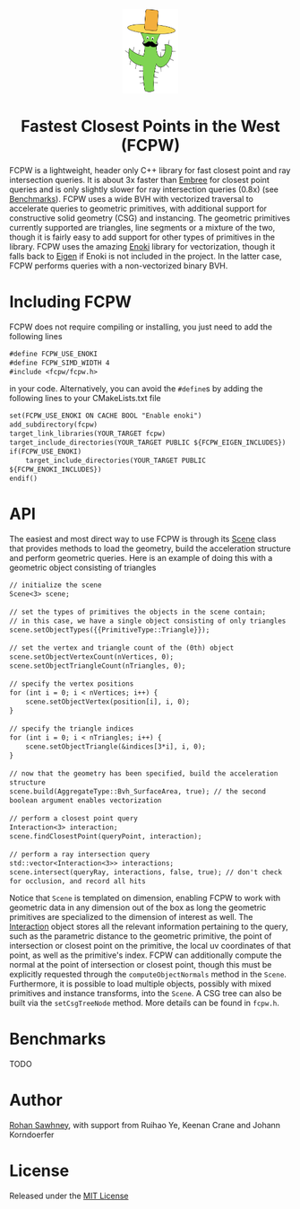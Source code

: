 <p align="center">
<img src="logo.png" height="150" width="100">
</p>

<h1 align="center">Fastest Closest Points in the West (FCPW)</h1>

FCPW is a lightweight, header only C++ library for fast closest point and ray intersection queries. It is about 3x faster than <a href="https://www.embree.org">Embree</a> for closest point queries and is only slightly slower for ray intersection queries (0.8x) (see [Benchmarks](#Benchmarks)). FCPW uses a wide BVH with vectorized traversal to accelerate queries to geometric primitives, with additional support for constructive solid geometry (CSG) and instancing. The geometric primitives currently supported are triangles, line segments or a mixture of the two, though it is fairly easy to add support for other types of primitives in the library. FCPW uses the amazing <a href="https://github.com/mitsuba-renderer/enoki">Enoki</a> library for vectorization, though it falls back to <a href="http://eigen.tuxfamily.org/index.php?title=Main_Page">Eigen</a> if Enoki is not included in the project. In the latter case, FCPW performs queries with a non-vectorized binary BVH.

# Including FCPW

FCPW does not require compiling or installing, you just need to add the following lines

```
#define FCPW_USE_ENOKI
#define FCPW_SIMD_WIDTH 4
#include <fcpw/fcpw.h>
```

in your code. Alternatively, you can avoid the `#define`s by adding the following lines to your CMakeLists.txt file

```
set(FCPW_USE_ENOKI ON CACHE BOOL "Enable enoki")
add_subdirectory(fcpw)
target_link_libraries(YOUR_TARGET fcpw)
target_include_directories(YOUR_TARGET PUBLIC ${FCPW_EIGEN_INCLUDES})
if(FCPW_USE_ENOKI)
	target_include_directories(YOUR_TARGET PUBLIC ${FCPW_ENOKI_INCLUDES})
endif()
```

# API

The easiest and most direct way to use FCPW is through its <a href="https://github.com/rohan-sawhney/fcpw/blob/master/include/fcpw/fcpw.h">Scene</a> class that provides methods to load the geometry, build the acceleration structure and perform geometric queries. Here is an example of doing this with a geometric object consisting of triangles

```
// initialize the scene
Scene<3> scene;

// set the types of primitives the objects in the scene contain;
// in this case, we have a single object consisting of only triangles
scene.setObjectTypes({{PrimitiveType::Triangle}});

// set the vertex and triangle count of the (0th) object
scene.setObjectVertexCount(nVertices, 0);
scene.setObjectTriangleCount(nTriangles, 0);

// specify the vertex positions
for (int i = 0; i < nVertices; i++) {
	scene.setObjectVertex(position[i], i, 0);
}

// specify the triangle indices
for (int i = 0; i < nTriangles; i++) {
	scene.setObjectTriangle(&indices[3*i], i, 0);
}

// now that the geometry has been specified, build the acceleration structure
scene.build(AggregateType::Bvh_SurfaceArea, true); // the second boolean argument enables vectorization

// perform a closest point query
Interaction<3> interaction;
scene.findClosestPoint(queryPoint, interaction);

// perform a ray intersection query
std::vector<Interaction<3>> interactions;
scene.intersect(queryRay, interactions, false, true); // don't check for occlusion, and record all hits
```

Notice that `Scene` is templated on dimension, enabling FCPW to work with geometric data in any dimension out of the box as long the geometric primitives are specialized to the dimension of interest as well. The <a href="https://github.com/rohan-sawhney/fcpw/blob/master/include/fcpw/core/interaction.h">Interaction</a> object stores all the relevant information pertaining to the query, such as the parametric distance to the geometric primitive, the point of intersection or closest point on the primitive, the local uv coordinates of that point, as well as the primitive's index. FCPW can additionally compute the normal at the point of intersection or closest point, though this must be explicitly requested through the `computeObjectNormals` method in the `Scene`. Furthermore, it is possible to load multiple objects, possibly with mixed primitives and instance transforms, into the `Scene`. A CSG tree can also be built via the `setCsgTreeNode` method. More details can be found in `fcpw.h`.

# Benchmarks

TODO

# Author
[Rohan Sawhney](http://www.rohansawhney.io), with support from Ruihao Ye, Keenan Crane and Johann Korndoerfer

# License

Released under the [MIT License](https://opensource.org/licenses/MIT)
